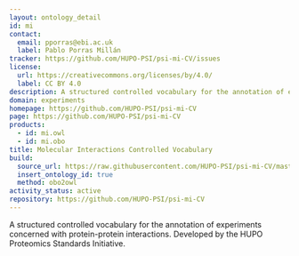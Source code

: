 ```yaml
---
layout: ontology_detail
id: mi
contact:
  email: pporras@ebi.ac.uk
  label: Pablo Porras Millán
tracker: https://github.com/HUPO-PSI/psi-mi-CV/issues
license:
  url: https://creativecommons.org/licenses/by/4.0/
  label: CC BY 4.0
description: A structured controlled vocabulary for the annotation of experiments concerned with protein-protein interactions.
domain: experiments
homepage: https://github.com/HUPO-PSI/psi-mi-CV
page: https://github.com/HUPO-PSI/psi-mi-CV
products:
  - id: mi.owl
  - id: mi.obo
title: Molecular Interactions Controlled Vocabulary
build:
  source_url: https://raw.githubusercontent.com/HUPO-PSI/psi-mi-CV/master/psi-mi.obo
  insert_ontology_id: true
  method: obo2owl
activity_status: active
repository: https://github.com/HUPO-PSI/psi-mi-CV
---
```


A structured controlled vocabulary for the annotation of experiments concerned with protein-protein interactions. Developed by the HUPO Proteomics Standards Initiative.
